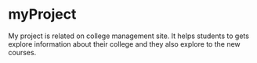 # myProject
My project is related on college management site. It helps students to gets explore information about their college and they also explore to the new courses.
